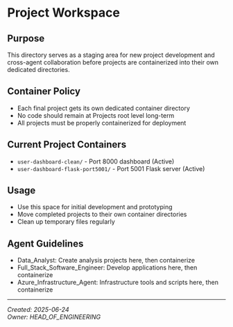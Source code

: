 # Project Workspace

## Purpose
This directory serves as a staging area for new project development and cross-agent collaboration before projects are containerized into their own dedicated directories.

## Container Policy
- Each final project gets its own dedicated container directory
- No code should remain at Projects root level long-term
- All projects must be properly containerized for deployment

## Current Project Containers
- `user-dashboard-clean/` - Port 8000 dashboard (Active)
- `user-dashboard-flask-port5001/` - Port 5001 Flask server (Active)

## Usage
- Use this space for initial development and prototyping
- Move completed projects to their own container directories
- Clean up temporary files regularly

## Agent Guidelines
- Data_Analyst: Create analysis projects here, then containerize
- Full_Stack_Software_Engineer: Develop applications here, then containerize  
- Azure_Infrastructure_Agent: Infrastructure tools and scripts here, then containerize

---
*Created: 2025-06-24*  
*Owner: HEAD_OF_ENGINEERING*